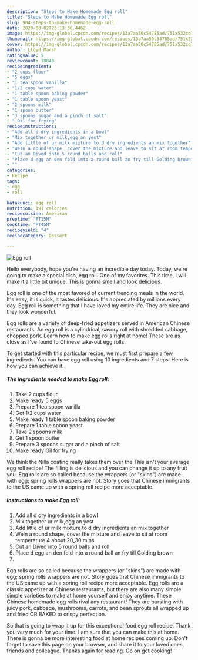 ```yaml
---
description: "Steps to Make Homemade Egg roll"
title: "Steps to Make Homemade Egg roll"
slug: 904-steps-to-make-homemade-egg-roll
date: 2020-08-02T23:13:36.446Z
image: https://img-global.cpcdn.com/recipes/13a7aa50c54785ad/751x532cq70/egg-roll-recipe-main-photo.jpg
thumbnail: https://img-global.cpcdn.com/recipes/13a7aa50c54785ad/751x532cq70/egg-roll-recipe-main-photo.jpg
cover: https://img-global.cpcdn.com/recipes/13a7aa50c54785ad/751x532cq70/egg-roll-recipe-main-photo.jpg
author: Lloyd Marsh
ratingvalue: 5
reviewcount: 18840
recipeingredient:
- "2 cups flour"
- "5 eggs"
- "1 tea spoon vanilla"
- "1/2 cups water"
- "1 table spoon baking powder"
- "1 table spoon yeast"
- "2 spoons milk"
- "1 spoon butter"
- "3 spoons sugar and a pinch of salt"
- " Oil for frying"
recipeinstructions:
- "Add all d dry ingredients in a bowl"
- "Mix together ur milk,egg an yest"
- "Add little of ur milk mixture to d dry ingredients an mix together"
- "WeIn a round shape, cover the mixture and leave to sit at room temperature 4 about 20_30 mins"
- "Cut an Dived into 5 round balls and roll"
- "Place d egg an den fold into a round ball an fry till Golding brown"
- ""
categories:
- Recipe
tags:
- egg
- roll

katakunci: egg roll 
nutrition: 191 calories
recipecuisine: American
preptime: "PT15M"
cooktime: "PT45M"
recipeyield: "4"
recipecategory: Dessert

---
```



![Egg roll](https://img-global.cpcdn.com/recipes/13a7aa50c54785ad/751x532cq70/egg-roll-recipe-main-photo.jpg)

Hello everybody, hope you're having an incredible day today. Today, we're going to make a special dish, egg roll. One of my favorites. This time, I will make it a little bit unique. This is gonna smell and look delicious.

Egg roll is one of the most favored of current trending meals in the world. It's easy, it is quick, it tastes delicious. It's appreciated by millions every day. Egg roll is something that I have loved my entire life. They are nice and they look wonderful.

Egg rolls are a variety of deep-fried appetizers served in American Chinese restaurants. An egg roll is a cylindrical, savory roll with shredded cabbage, chopped pork. Learn how to make egg rolls right at home! These are as close as I&#39;ve found to Chinese take-out egg rolls.


To get started with this particular recipe, we must first prepare a few ingredients. You can have egg roll using 10 ingredients and 7 steps. Here is how you can achieve it.

<!--inarticleads1-->

##### The ingredients needed to make Egg roll:

1. Take 2 cups flour
1. Make ready 5 eggs
1. Prepare 1 tea spoon vanilla
1. Get 1/2 cups water
1. Make ready 1 table spoon baking powder
1. Prepare 1 table spoon yeast
1. Take 2 spoons milk
1. Get 1 spoon butter
1. Prepare 3 spoons sugar and a pinch of salt
1. Make ready  Oil for frying


We think the Nilla coating really takes them over the This isn&#39;t your average egg roll recipe! The filling is delicious and you can change it up to any fruit you. Egg rolls are so called because the wrappers (or &#34;skins&#34;) are made with egg; spring rolls wrappers are not. Story goes that Chinese immigrants to the US came up with a spring roll recipe more acceptable. 

<!--inarticleads2-->

##### Instructions to make Egg roll:

1. Add all d dry ingredients in a bowl
1. Mix together ur milk,egg an yest
1. Add little of ur milk mixture to d dry ingredients an mix together
1. WeIn a round shape, cover the mixture and leave to sit at room temperature 4 about 20_30 mins
1. Cut an Dived into 5 round balls and roll
1. Place d egg an den fold into a round ball an fry till Golding brown
1. 


Egg rolls are so called because the wrappers (or &#34;skins&#34;) are made with egg; spring rolls wrappers are not. Story goes that Chinese immigrants to the US came up with a spring roll recipe more acceptable. Egg rolls are a classic appetizer at Chinese restaurants, but there are also many simple simple varieties to make at home yourself and enjoy anytime. These Chinese homemade egg rolls rival any restaurant! They are bursting with juicy pork, cabbage, mushrooms, carrots, and bean sprouts all wrapped up and fried OR BAKED to crispy perfection. 

So that is going to wrap it up for this exceptional food egg roll recipe. Thank you very much for your time. I am sure that you can make this at home. There is gonna be more interesting food at home recipes coming up. Don't forget to save this page on your browser, and share it to your loved ones, friends and colleague. Thanks again for reading. Go on get cooking!
